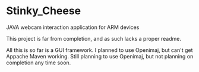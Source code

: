 Stinky_Cheese
=============

JAVA webcam interaction application for ARM devices

This project is far from completion, and as such lacks a proper readme.

All this is so far is a GUI framework.  I planned to use Openimaj, but can't get Appache Maven working.
Still planning to use Openimaj, but not planning on completion any time soon.
